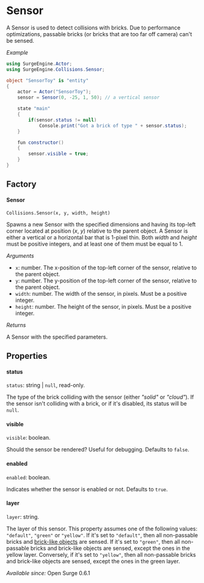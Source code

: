 Sensor
======

A Sensor is used to detect collisions with bricks. Due to performance optimizations, passable bricks (or bricks that are too far off camera) can't be sensed.

*Example*
```cs
using SurgeEngine.Actor;
using SurgeEngine.Collisions.Sensor;

object "SensorToy" is "entity"
{
    actor = Actor("SensorToy");
    sensor = Sensor(0, -25, 1, 50); // a vertical sensor

    state "main"
    {
        if(sensor.status != null)
            Console.print("Got a brick of type " + sensor.status);
    }

    fun constructor()
    {
        sensor.visible = true;
    }
}
```



Factory
-------

#### Sensor

`Collisions.Sensor(x, y, width, height)`

Spawns a new Sensor with the specified dimensions and having its top-left corner located at position (*x*, *y*) relative to the parent object. A Sensor is either a vertical or a horizontal bar that is 1-pixel thin. Both *width* and *height* must be positive integers, and at least one of them must be equal to 1.

*Arguments*

* `x`: number. The x-position of the top-left corner of the sensor, relative to the parent object.
* `y`: number. The y-position of the top-left corner of the sensor, relative to the parent object.
* `width`: number. The width of the sensor, in pixels. Must be a positive integer.
* `height`: number. The height of the sensor, in pixels. Must be a positive integer.

*Returns*

A Sensor with the specified parameters.


Properties
----------

#### status

`status`: string | `null`, read-only.

The type of the brick colliding with the sensor (either *"solid"* or *"cloud"*). If the sensor isn't colliding with a brick, or if it's disabled, its status will be `null`.

#### visible

`visible`: boolean.

Should the sensor be rendered? Useful for debugging. Defaults to `false`.

#### enabled

`enabled`: boolean.

Indicates whether the sensor is enabled or not. Defaults to `true`.

#### layer

`layer`: string.

The layer of this sensor. This property assumes one of the following values: `"default"`, `"green"` or `"yellow"`. If it's set to `"default"`, then all non-passable bricks and [brick-like objects](/engine/brick) are sensed. If it's set to `"green"`, then all non-passable bricks and brick-like objects are sensed, except the ones in the yellow layer. Conversely, if it's set to `"yellow"`, then all non-passable bricks and brick-like objects are sensed, except the ones in the green layer.

*Available since:* Open Surge 0.6.1
